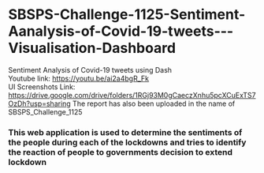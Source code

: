 # SBSPS-Challenge-1125-Sentiment-Aanalysis-of-Covid-19-tweets---Visualisation-Dashboard 
Sentiment Analysis of Covid-19 tweets using Dash <br/>
Youtube link: https://youtu.be/ai2a4bgR_Fk <br/>
UI Screenshots Link: https://drive.google.com/drive/folders/1RGj93M0gCaeczXnhu5pcXCuExTS7OzDh?usp=sharing
The report has also been uploaded in the name of SBSPS_Challenge_1125

### This web application is used to determine the sentiments of the people during each of the lockdowns and tries to identify the reaction of people to governments decision to extend lockdown
